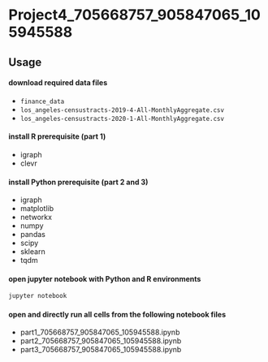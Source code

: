 # Project4_705668757_905847065_105945588


## Usage

#### download required data files
+ `finance_data`
+ `los_angeles-censustracts-2019-4-All-MonthlyAggregate.csv`
+ `los_angeles-censustracts-2020-1-All-MonthlyAggregate.csv`

#### install R prerequisite (part 1)
+ igraph
+ clevr

#### install Python prerequisite (part 2 and 3)
+ igraph
+ matplotlib
+ networkx
+ numpy
+ pandas
+ scipy
+ sklearn
+ tqdm

#### open jupyter notebook with Python and R environments
```bash
jupyter notebook
```

#### open and directly run all cells from the following notebook files
+ part1_705668757_905847065_105945588.ipynb
+ part2_705668757_905847065_105945588.ipynb
+ part3_705668757_905847065_105945588.ipynb
